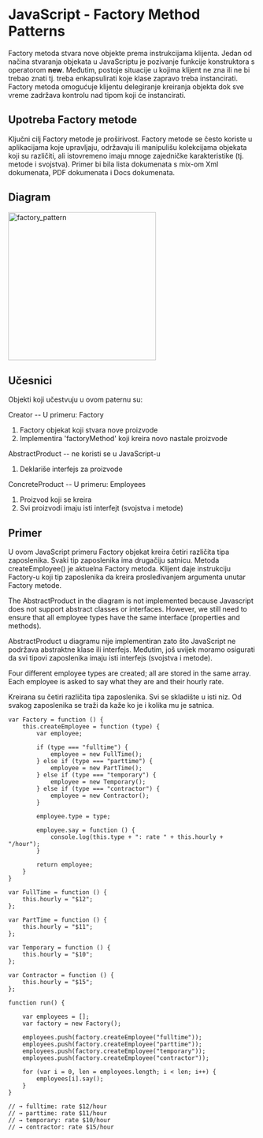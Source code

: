 # JavaScript - Factory Method Patterns

Factory metoda stvara nove objekte prema instrukcijama klijenta. Jedan od načina stvaranja objekata u JavaScriptu je pozivanje funkcije konstruktora s operatorom **new**. Međutim, postoje situacije u kojima klijent ne zna ili ne bi trebao znati tj. treba enkapsulirati koje klase zapravo treba instancirati. Factory metoda omogućuje klijentu delegiranje kreiranja objekta dok sve vreme zadržava kontrolu nad tipom koji će instancirati.

## Upotreba Factory metode

Ključni cilj Factory metode je proširivost. Factory metode se često koriste u aplikacijama koje upravljaju, održavaju ili manipulišu kolekcijama objekata koji su različiti, ali istovremeno imaju mnoge zajedničke karakteristike (tj. metode i svojstva). Primer bi bila lista dokumenata s mix-om Xml dokumenata, PDF dokumenata i Docs dokumenata.

## Diagram

<img width="300" alt="factory_pattern" src="https://user-images.githubusercontent.com/21141150/207117228-524fec15-14eb-43c9-a480-fc330ddeb99e.png">

## Učesnici

Objekti koji učestvuju u ovom paternu su:

Creator -- U primeru: Factory
1. Factory objekat koji stvara nove proizvode
2. Implementira 'factoryMethod' koji kreira novo nastale proizvode

AbstractProduct -- ne koristi se u JavaScript-u
1. Deklariše interfejs za proizvode

ConcreteProduct -- U primeru: Employees
1. Proizvod koji se kreira
2. Svi proizvodi imaju isti interfejt (svojstva i metode)

## Primer

U ovom JavaScript primeru Factory objekat kreira četiri različita tipa zaposlenika. Svaki tip zaposlenika ima drugačiju satnicu. Metoda createEmployee() je  aktuelna Factory metoda. Klijent daje instrukciju Factory-u koji tip zaposlenika da kreira prosleđivanjem argumenta unutar Factory metode.

The AbstractProduct in the diagram is not implemented because Javascript does not support abstract classes or interfaces. However, we still need to ensure that all employee types have the same interface (properties and methods).

AbstractProduct u diagramu nije implementiran zato što JavaScript ne podržava abstraktne klase ili interfejs. Međutim, još uvijek moramo osigurati da svi tipovi zaposlenika imaju isti interfejs (svojstva i metode).

Four different employee types are created; all are stored in the same array. Each employee is asked to say what they are and their hourly rate.

Kreirana su četiri različita tipa zaposlenika. Svi se skladište u isti niz. Od svakog zaposlenika se traži da kaže ko je i kolika mu je satnica.

```
var Factory = function () {
    this.createEmployee = function (type) {
        var employee;

        if (type === "fulltime") {
            employee = new FullTime();
        } else if (type === "parttime") {
            employee = new PartTime();
        } else if (type === "temporary") {
            employee = new Temporary();
        } else if (type === "contractor") {
            employee = new Contractor();
        }

        employee.type = type;

        employee.say = function () {
            console.log(this.type + ": rate " + this.hourly + "/hour");
        }

        return employee;
    }
}

var FullTime = function () {
    this.hourly = "$12";
};

var PartTime = function () {
    this.hourly = "$11";
};

var Temporary = function () {
    this.hourly = "$10";
};

var Contractor = function () {
    this.hourly = "$15";
};

function run() {

    var employees = [];
    var factory = new Factory();

    employees.push(factory.createEmployee("fulltime"));
    employees.push(factory.createEmployee("parttime"));
    employees.push(factory.createEmployee("temporary"));
    employees.push(factory.createEmployee("contractor"));

    for (var i = 0, len = employees.length; i < len; i++) {
        employees[i].say();
    }
}

// → fulltime: rate $12/hour
// → parttime: rate $11/hour
// → temporary: rate $10/hour
// → contractor: rate $15/hour
```

